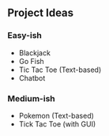 ## Project Ideas  
### Easy-ish  
- Blackjack  
- Go Fish  
- Tic Tac Toe (Text-based)  
- Chatbot  
### Medium-ish  
- Pokemon (Text-based)  
- Tick Tac Toe (with GUI)
